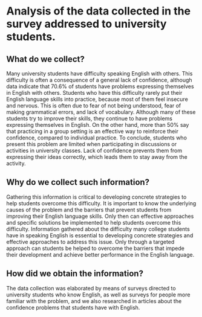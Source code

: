 # Analysis of the data collected in the survey addressed to university students.

## What do we collect?

Many university students have difficulty speaking English with others. This difficulty is often a consequence of a general lack of confidence, although data indicate that 70.6% of students have problems expressing themselves in English with others.
Students who have this difficulty rarely put their English language skills into practice, because most of them feel insecure and nervous. This is often due to fear of not being understood, fear of making grammatical errors, and lack of vocabulary.
Although many of these students try to improve their skills, they continue to have problems expressing themselves in English. On the other hand, more than 50% say that practicing in a group setting is an effective way to reinforce their confidence, compared to individual practice.
To conclude, students who present this problem are limited when participating in discussions or activities in university classes. Lack of confidence prevents them from expressing their ideas correctly, which leads them to stay away from the activity.

## Why do we collect such information?

Gathering this information is critical to developing concrete strategies to help students overcome this difficulty. It is important to know the underlying causes of the problem and the barriers that prevent students from improving their English language skills. Only then can effective approaches and specific solutions be implemented to help students overcome this difficulty.
Information gathered about the difficulty many college students have in speaking English is essential to developing concrete strategies and effective approaches to address this issue. Only through a targeted approach can students be helped to overcome the barriers that impede their development and achieve better performance in the English language.

## How did we obtain the information?

The data collection was elaborated by means of surveys directed to university students who know English, as well as surveys for people more familiar with the problem, and we also researched in articles about the confidence problems that students have with English. 